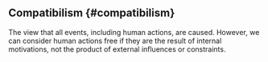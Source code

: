 ## Compatibilism {#compatibilism}

The view that all events, including human actions, are caused. However, we can consider human actions free if they are the result of internal motivations, not the product of external influences or constraints.